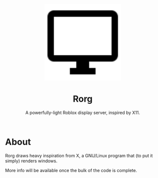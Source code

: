 <p align="center">
  <img src="resources/logo.svg" width="250"/> <br />
  <h1 align="center">Rorg</h1>
  <p align="center">A powerfully-light Roblox display server, inspired by X11.</p>
</p>
<br />

<!-- Enable when preview is complete
<h2 align="center">Preview</h2>
<p align="center">
  <img src="resources/preview0.jpg" width="600">
</p>
-->

# About
Rorg draws heavy inspiration from X, a GNU/Linux program that (to put it simply) renders windows.

More info will be available once the bulk of the code is complete.